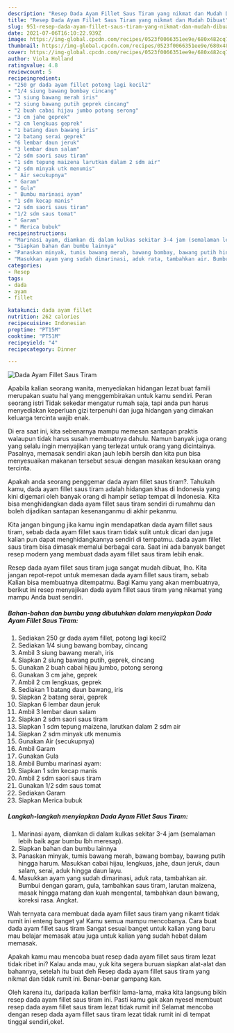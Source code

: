 ```yaml
---
description: "Resep Dada Ayam Fillet Saus Tiram yang nikmat dan Mudah Dibuat"
title: "Resep Dada Ayam Fillet Saus Tiram yang nikmat dan Mudah Dibuat"
slug: 951-resep-dada-ayam-fillet-saus-tiram-yang-nikmat-dan-mudah-dibuat
date: 2021-07-06T16:10:22.939Z
image: https://img-global.cpcdn.com/recipes/0523f0066351ee9e/680x482cq70/dada-ayam-fillet-saus-tiram-foto-resep-utama.jpg
thumbnail: https://img-global.cpcdn.com/recipes/0523f0066351ee9e/680x482cq70/dada-ayam-fillet-saus-tiram-foto-resep-utama.jpg
cover: https://img-global.cpcdn.com/recipes/0523f0066351ee9e/680x482cq70/dada-ayam-fillet-saus-tiram-foto-resep-utama.jpg
author: Viola Holland
ratingvalue: 4.8
reviewcount: 5
recipeingredient:
- "250 gr dada ayam fillet potong lagi kecil2"
- "1/4 siung bawang bombay cincang"
- "3 siung bawang merah iris"
- "2 siung bawang putih geprek cincang"
- "2 buah cabai hijau jumbo potong serong"
- "3 cm jahe geprek"
- "2 cm lengkuas geprek"
- "1 batang daun bawang iris"
- "2 batang serai geprek"
- "6 lembar daun jeruk"
- "3 lembar daun salam"
- "2 sdm saori saus tiram"
- "1 sdm tepung maizena larutkan dalam 2 sdm air"
- "2 sdm minyak utk menumis"
- " Air secukupnya"
- " Garam"
- " Gula"
- " Bumbu marinasi ayam"
- "1 sdm kecap manis"
- "2 sdm saori saus tiram"
- "1/2 sdm saus tomat"
- " Garam"
- " Merica bubuk"
recipeinstructions:
- "Marinasi ayam, diamkan di dalam kulkas sekitar 3-4 jam (semalaman lebih baik agar bumbu lbh meresap)."
- "Siapkan bahan dan bumbu lainnya"
- "Panaskan minyak, tumis bawang merah, bawang bombay, bawang putih hingga harum. Masukkan cabai hijau, lengkuas, jahe, daun jeruk, daun salam, serai, aduk hingga daun layu."
- "Masukkan ayam yang sudah dimarinasi, aduk rata, tambahkan air. Bumbui dengan garam, gula, tambahkan saus tiram, larutan maizena, masak hingga matang dan kuah mengental, tambahkan daun bawang, koreksi rasa. Angkat."
categories:
- Resep
tags:
- dada
- ayam
- fillet

katakunci: dada ayam fillet 
nutrition: 262 calories
recipecuisine: Indonesian
preptime: "PT15M"
cooktime: "PT51M"
recipeyield: "4"
recipecategory: Dinner

---
```



![Dada Ayam Fillet Saus Tiram](https://img-global.cpcdn.com/recipes/0523f0066351ee9e/680x482cq70/dada-ayam-fillet-saus-tiram-foto-resep-utama.jpg)

Apabila kalian seorang wanita, menyediakan hidangan lezat buat famili merupakan suatu hal yang menggembirakan untuk kamu sendiri. Peran seorang istri Tidak sekedar mengatur rumah saja, tapi anda pun harus menyediakan keperluan gizi terpenuhi dan juga hidangan yang dimakan keluarga tercinta wajib enak.

Di era  saat ini, kita sebenarnya mampu memesan santapan praktis walaupun tidak harus susah membuatnya dahulu. Namun banyak juga orang yang selalu ingin menyajikan yang terlezat untuk orang yang dicintainya. Pasalnya, memasak sendiri akan jauh lebih bersih dan kita pun bisa menyesuaikan makanan tersebut sesuai dengan masakan kesukaan orang tercinta. 



Apakah anda seorang penggemar dada ayam fillet saus tiram?. Tahukah kamu, dada ayam fillet saus tiram adalah hidangan khas di Indonesia yang kini digemari oleh banyak orang di hampir setiap tempat di Indonesia. Kita bisa menghidangkan dada ayam fillet saus tiram sendiri di rumahmu dan boleh dijadikan santapan kesenanganmu di akhir pekanmu.

Kita jangan bingung jika kamu ingin mendapatkan dada ayam fillet saus tiram, sebab dada ayam fillet saus tiram tidak sulit untuk dicari dan juga kalian pun dapat menghidangkannya sendiri di tempatmu. dada ayam fillet saus tiram bisa dimasak memalui berbagai cara. Saat ini ada banyak banget resep modern yang membuat dada ayam fillet saus tiram lebih enak.

Resep dada ayam fillet saus tiram juga sangat mudah dibuat, lho. Kita jangan repot-repot untuk memesan dada ayam fillet saus tiram, sebab Kalian bisa membuatnya ditempatmu. Bagi Kamu yang akan membuatnya, berikut ini resep menyajikan dada ayam fillet saus tiram yang nikamat yang mampu Anda buat sendiri.

<!--inarticleads1-->

##### Bahan-bahan dan bumbu yang dibutuhkan dalam menyiapkan Dada Ayam Fillet Saus Tiram:

1. Sediakan 250 gr dada ayam fillet, potong lagi kecil2
1. Sediakan 1/4 siung bawang bombay, cincang
1. Ambil 3 siung bawang merah, iris
1. Siapkan 2 siung bawang putih, geprek, cincang
1. Gunakan 2 buah cabai hijau jumbo, potong serong
1. Gunakan 3 cm jahe, geprek
1. Ambil 2 cm lengkuas, geprek
1. Sediakan 1 batang daun bawang, iris
1. Siapkan 2 batang serai, geprek
1. Siapkan 6 lembar daun jeruk
1. Ambil 3 lembar daun salam
1. Siapkan 2 sdm saori saus tiram
1. Siapkan 1 sdm tepung maizena, larutkan dalam 2 sdm air
1. Siapkan 2 sdm minyak utk menumis
1. Gunakan  Air (secukupnya)
1. Ambil  Garam
1. Gunakan  Gula
1. Ambil  Bumbu marinasi ayam:
1. Siapkan 1 sdm kecap manis
1. Ambil 2 sdm saori saus tiram
1. Gunakan 1/2 sdm saus tomat
1. Sediakan  Garam
1. Siapkan  Merica bubuk




<!--inarticleads2-->

##### Langkah-langkah menyiapkan Dada Ayam Fillet Saus Tiram:

1. Marinasi ayam, diamkan di dalam kulkas sekitar 3-4 jam (semalaman lebih baik agar bumbu lbh meresap).
1. Siapkan bahan dan bumbu lainnya
1. Panaskan minyak, tumis bawang merah, bawang bombay, bawang putih hingga harum. Masukkan cabai hijau, lengkuas, jahe, daun jeruk, daun salam, serai, aduk hingga daun layu.
1. Masukkan ayam yang sudah dimarinasi, aduk rata, tambahkan air. Bumbui dengan garam, gula, tambahkan saus tiram, larutan maizena, masak hingga matang dan kuah mengental, tambahkan daun bawang, koreksi rasa. Angkat.




Wah ternyata cara membuat dada ayam fillet saus tiram yang nikamt tidak rumit ini enteng banget ya! Kamu semua mampu mencobanya. Cara buat dada ayam fillet saus tiram Sangat sesuai banget untuk kalian yang baru mau belajar memasak atau juga untuk kalian yang sudah hebat dalam memasak.

Apakah kamu mau mencoba buat resep dada ayam fillet saus tiram lezat tidak ribet ini? Kalau anda mau, yuk kita segera buruan siapkan alat-alat dan bahannya, setelah itu buat deh Resep dada ayam fillet saus tiram yang nikmat dan tidak rumit ini. Benar-benar gampang kan. 

Oleh karena itu, daripada kalian berfikir lama-lama, maka kita langsung bikin resep dada ayam fillet saus tiram ini. Pasti kamu gak akan nyesel membuat resep dada ayam fillet saus tiram lezat tidak rumit ini! Selamat mencoba dengan resep dada ayam fillet saus tiram lezat tidak rumit ini di tempat tinggal sendiri,oke!.

